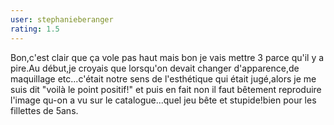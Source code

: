 ```yaml
---
user: stephanieberanger
rating: 1.5
---
```

Bon,c'est clair que ça vole pas haut mais bon je vais mettre 3 parce qu'il y a pire.Au début,je croyais que lorsqu'on devait changer d'apparence,de maquillage etc...c'était notre sens de l'esthétique qui était jugé,alors je me suis dit "voilà le point positif!" et puis en fait non il faut bêtement reproduire l'image qu-on a vu sur le catalogue...quel jeu bête et stupide!bien pour les fillettes de 5ans.